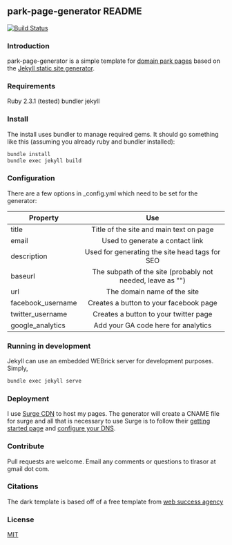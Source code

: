 ## park-page-generator README

[![Build Status](https://travis-ci.org/tlrasor/park-page-generator.svg?branch=master)](https://travis-ci.org/tlrasor/park-page-generator)

### Introduction

park-page-generator is a simple template for [domain park pages](https://en.wikipedia.org/wiki/Domain_parking) based on the [Jekyll static site generator](http://jekyllrb.org).

### Requirements

Ruby 2.3.1 (tested)
bundler
jekyll

### Install

The install uses bundler to manage required gems. It should go something like this 
(assuming you already ruby and bundler installed):

```Bash
bundle install
bundle exec jekyll build
```

### Configuration

There are a few options in _config.yml which need to be set for the generator:

| Property        | Use         |
| ------------- |:-------------:|
| title     | Title of the site and main text on page |
| email      | Used to generate a contact link |
| description | Used for generating the site head tags for SEO |
| baseurl | The subpath of the site (probably not needed, leave as "") |
| url | The domain name of the site |
| facebook_username | Creates a button to your facebook page |
| twitter_username | Creates a button to your twitter page |
| google_analytics | Add your GA code here for analytics |

### Running in development

Jekyll can use an embedded WEBrick server for development purposes. Simply,

```Bash
bundle exec jekyll serve
```

### Deployment

I use [Surge CDN](http://surge.sh) to host my pages. 
The generator will create a CNAME file for surge and all that is necessary to use Surge is to follow their [getting started page](https://surge.sh/help/getting-started-with-surge) and [configure your DNS](https://surge.sh/help/adding-a-custom-domain).

### Contribute

Pull requests are welcome. Email any comments or questions to tlrasor at gmail dot com.

### Citations

The dark template is based off of a free template from [web success agency](http://www.websuccessagency.com/in/coming-soon-demo/dark-night-2/)

### License

[MIT](https://opensource.org/licenses/MIT)
